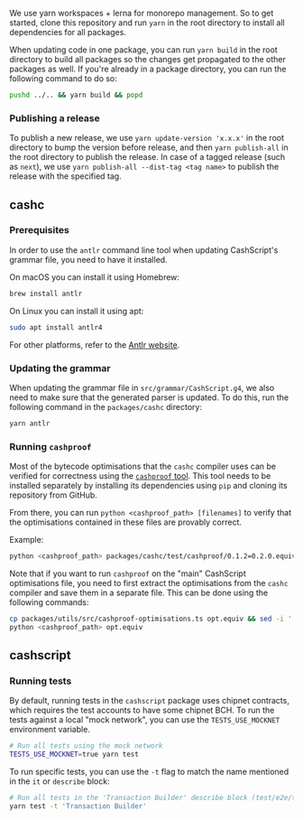 We use yarn workspaces + lerna for monorepo management. So to get started, clone this repository and run `yarn` in the root directory to install all dependencies for all packages.

When updating code in one package, you can run `yarn build` in the root directory to build all packages so the changes get propagated to the other packages as well. If you're already in a package directory, you can run the following command to do so:

```bash
pushd ../.. && yarn build && popd
```

### Publishing a release

To publish a new release, we use `yarn update-version 'x.x.x'` in the root directory to bump the version before release, and then `yarn publish-all` in the root directory to publish the release. In case of a tagged release (such as `next`), we use `yarn publish-all --dist-tag <tag name>` to publish the release with the specified tag.

## cashc

### Prerequisites

In order to use the `antlr` command line tool when updating CashScript's grammar file, you need to have it installed.

On macOS you can install it using Homebrew:

```bash
brew install antlr
```

On Linux you can install it using apt:

```bash
sudo apt install antlr4
```

For other platforms, refer to the [Antlr website](https://www.antlr.org/).

### Updating the grammar

When updating the grammar file in `src/grammar/CashScript.g4`, we also need to make sure that the generated parser is updated. To do this, run the following command in the `packages/cashc` directory:

```bash
yarn antlr
```

### Running `cashproof`

Most of the bytecode optimisations that the `cashc` compiler uses can be verified for correctness using the [`cashproof` tool](https://github.com/EyeOfPython/cashproof). This tool needs to be installed separately by installing its dependencies using `pip` and cloning its repository from GitHub.

From there, you can run `python <cashproof_path> [filenames]` to verify that the optimisations contained in these files are provably correct.

Example:
```bash
python <cashproof_path> packages/cashc/test/cashproof/0.1.2=0.2.0.equiv
```

Note that if you want to run `cashproof` on the "main" CashScript optimisations file, you need to first extract the optimisations from the `cashc` compiler and save them in a separate file. This can be done using the following commands:

```bash
cp packages/utils/src/cashproof-optimisations.ts opt.equiv && sed -i '' '/`/d' opt.equiv
python <cashproof_path> opt.equiv
```

## cashscript

### Running tests

By default, running tests in the `cashscript` package uses chipnet contracts, which requires the test accounts to have some chipnet BCH. To run the tests against a local "mock network", you can use the `TESTS_USE_MOCKNET` environment variable.

```bash
# Run all tests using the mock network
TESTS_USE_MOCKNET=true yarn test
```

To run specific tests, you can use the `-t` flag to match the name mentioned in the `it` or `describe` block:

```bash
# Run all tests in the 'Transaction Builder' describe block (test/e2e/transaction-builder/TransactionBuilder.test.ts)
yarn test -t 'Transaction Builder'
```
